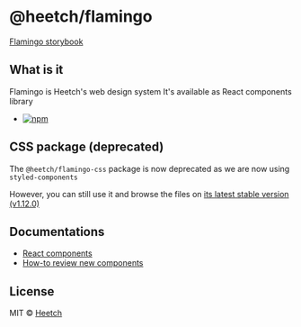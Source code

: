 # @heetch/flamingo

[Flamingo storybook](https://flamingo.heetch-eng.now.sh)

## What is it

Flamingo is Heetch's web design system
It's available as React components library

- [![npm](https://img.shields.io/npm/v/@heetch/flamingo-react.svg?label=@heetch/flamingo-react)](https://www.npmjs.com/package/@heetch/flamingo-react)

## CSS package (deprecated)

The `@heetch/flamingo-css` package is now deprecated as we are now using `styled-components`

However, you can still use it and browse the files on [its latest stable version (v1.12.0)](https://github.com/heetch/flamingo/tree/v1.12.0/packages/css)

## Documentations

- [React components](packages/react/README.md)
- [How-to review new components](docs/how-to-review-new-components.md)

## License

MIT © [Heetch](https://github.com/heetch)
